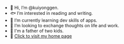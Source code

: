 - :snake: Hi, I’m @kuiyonggen.
- :fish: I’m interested in reading and writing.
- :monkey: I’m currently learning dev skills of apps.
- :pig: I’m looking to exchange thoughts on life and work.
- :man: I'm a father of two kids.
- :house_with_garden: [Click to visit my home page](https://kuiyonggen.github.io)


<!---
kuiyonggen/kuiyonggen is a ✨ special ✨ repository because its `README.md` (this file) appears on your GitHub profile.
You can click the Preview link to take a look at your changes.


https://github.com/markdown-templates/markdown-emojis

--->
